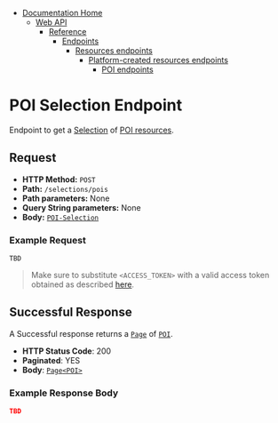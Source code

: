 * [Documentation Home](../../../../../README.md)
    * [Web API](../../../../index.md)  
      * [Reference](../../../index.md)  
        * [Endpoints](../../index.md)
            * [Resources endpoints](../../index.md)
               * [Platform-created resources endpoints](../index.md)
                  * [POI endpoints](index.md)

# POI Selection Endpoint

Endpoint to get a [Selection](../../../../concepts/resource-selection.md) of 
[POI resources](../../../resources/platform-created/poi.md).

## Request

* **HTTP Method:** `POST`
* **Path:** `/selections/pois`
* **Path parameters:** None
* **Query String parameters:** None
* **Body:** [`POI-Selection`](../../../data-models/r-selection/poi.md)
    
### Example Request


```
TBD
```

> Make sure to substitute `<ACCESS_TOKEN>` with a valid access token obtained as described [here](../../../general-aspects/auth.md).

## Successful Response

A Successful response returns a [`Page`](../../../general-aspects/pagination.md) of 
[`POI`](../../../data-models/resources/platform-created/poi.md).

* **HTTP Status Code**: 200
* **Paginated**: YES
* **Body**: [`Page`](../../../general-aspects/pagination.md)[`<POI>`](../../../data-models/resources/platform-created/poi.md)

### Example Response Body

```json
TBD
```



